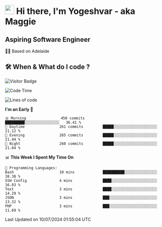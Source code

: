 <h1><img src="https://emojis.slackmojis.com/emojis/images/1531849430/4246/blob-sunglasses.gif?1531849430" width="30"/> Hi there, I'm Yogeshvar - aka Maggie</h1>

## Aspiring Software Engineer
🏂🏻  Based on Adelaide 

## 🛠 When & What do I code ?  

![Visitor Badge](https://visitor-badge.feriirawann.repl.co?username=yogeshvar&repo=yogeshvar&label=Visitors&style=plastic&color=%23457BFF&contentType=svg)

<!--START_SECTION:waka-->
![Code Time](http://img.shields.io/badge/Code%20Time-2%2C906%20hrs%2045%20mins-blue)

![Lines of code](https://img.shields.io/badge/From%20Hello%20World%20I%27ve%20Written-4.2%20million%20lines%20of%20code-blue)

**I'm an Early 🐤** 

```text
🌞 Morning                450 commits         █████████░░░░░░░░░░░░░░░░   36.41 % 
🌆 Daytime                261 commits         █████░░░░░░░░░░░░░░░░░░░░   21.12 % 
🌃 Evening                265 commits         █████░░░░░░░░░░░░░░░░░░░░   21.44 % 
🌙 Night                  260 commits         █████░░░░░░░░░░░░░░░░░░░░   21.04 % 
```


📊 **This Week I Spent My Time On** 

```text
💬 Programming Languages: 
Bash                     10 mins             ██████████░░░░░░░░░░░░░░░   38.38 % 
SSH Config               4 mins              ████░░░░░░░░░░░░░░░░░░░░░   16.83 % 
Text                     3 mins              ████░░░░░░░░░░░░░░░░░░░░░   14.29 % 
JSON                     3 mins              ███░░░░░░░░░░░░░░░░░░░░░░   13.32 % 
PHP                      3 mins              ███░░░░░░░░░░░░░░░░░░░░░░   11.69 % 
```


 Last Updated on 10/07/2024 01:55:04 UTC
<!--END_SECTION:waka-->

